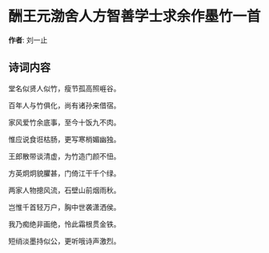 # 酬王元渤舍人方智善学士求余作墨竹一首

**作者**: 刘一止

## 诗词内容

堂名似贤人似竹，瘦节孤高照崕谷。

百年人与竹俱化，尚有诸孙来借宿。

家风爱竹余底事，至今十饭九不肉。

惟应说食诳枯肠，更写寒梢媚幽独。

王郎散带谈清虚，为竹造门颜不忸。

方英炯炯貌臞甚，门倚江干千个绿。

两家人物摠风流，石壁山前烟雨秋。

岂惟千首轻万户，胸中世袭潇洒侯。

我乃痴绝非画绝，怜此霜根贯金铁。

短绡淡墨持似公，更听哦诗声激烈。

